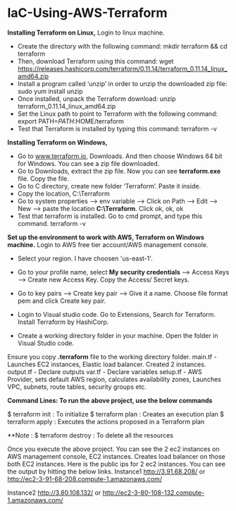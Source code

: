 # IaC-Using-AWS-Terraform

**Installing Terraform on Linux,**
Login to linux machine. 
- Create the directory with the following command: mkdir terraform && cd terraform
- Then, download Terraform using this command: wget https://releases.hashicorp.com/terraform/0.11.14/terraform_0.11.14_linux_amd64.zip
- Install a program called ‘unzip’ in order to unzip the downloaded zip file:
  sudo yum install unzip
- Once installed, unpack the Terraform download: 
  unzip terraform_0.11.14_linux_amd64.zip
- Set the Linux path to point to Terraform with the following command: 
  export PATH=$PATH:$HOME/terraform
- Test that Terraform is installed by typing this command: terraform -v

**Installing Terraform on Windows,**
- Go to www.terraform.io, Downloads. And then choose Windows 64 bit for Windows. You can see a zip file downloaded.
- Go to Downloads, extract the zip file. Now you can see **terraform.exe** file. Copy the file.
- Go to C directory, create new folder ‘Terraform’. Paste it inside.
- Copy the location, C:\Terraform
- Go to system properties -->  env variable --> Click on Path --> Edit --> New --> paste the location **C:\Terraform**. Click ok, ok, ok
- Test that terraform is installed. Go to cmd prompt, and type this command.
  terraform -v

**Set up the environment to work with AWS, Terraform on Windows machine.**
Login to AWS free tier account/AWS management console.
- Select your region. I have choosen 'us-east-1'.
- Go to your profile name, select **My security credentials** --> Access Keys --> Create new Access Key. Copy the Access/ Secret keys.
- Go to key pairs --> Create key pair --> Give it a name. Choose file format pem and click Create key pair.

- Login to Visual studio code. Go to Extensions, Search for Terraform. Install Terraform by HashiCorp.
- Create a working directory folder in your machine. Open the folder in Visual Studio code.

Ensure you copy **.terraform** file to the working directory folder.
main.tf - Launches EC2 instances, Elastic load balancer. Created 2 instances. 
output.tf - Declare outputs
var.tf - Declare variables
setup.tf - AWS Provider, sets default AWS region, calculates availability zones, Launches VPC, subnets, route tables, security groups etc.

**Command Lines: To run the above project, use the below commands**

$ terraform init : To initialize
$ terraform plan : Creates an execution plan
$ terraform apply : Executes the actions proposed in a Terraform plan

**Note : $ terraform destroy : To delete all the resources

Once you execute the above project. You can see the 2 ec2 instances on AWS management console, EC2 instances.
Creates load balancer on those both EC2 instances.
Here is the public ips for 2 ec2 instances.
You can see the output by hitting the below links.
Instance1
http://3.91.68.208/
or
http://ec2-3-91-68-208.compute-1.amazonaws.com/

Instance2
http://3.80.108.132/
or
http://ec2-3-80-108-132.compute-1.amazonaws.com/
